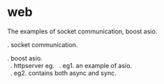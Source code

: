 # web

The examples of socket communication, boost asio. 

. socket communication.  
  
. boost asio.  
   &ensp;. httpserver eg.
   &ensp;. eg1. an example of asio.  
   &ensp;. eg2. contains both async and sync.
